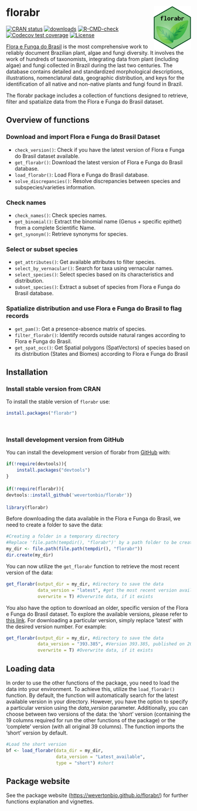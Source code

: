 
<!-- README.md is generated from README.Rmd. Please edit that file -->

# florabr <img src="man/figures/logo.png" align="right" width="20%" height="20%"/>

<!-- badges: start -->

[![CRAN
status](https://www.r-pkg.org/badges/version/florabr)](https://CRAN.R-project.org/package=florabr)
[![downloads](https://cranlogs.r-pkg.org/badges/grand-total/florabr)](https://cranlogs.r-pkg.org:443/badges/grand-total/florabr)
[![R-CMD-check](https://github.com/wevertonbio/florabr/actions/workflows/R-CMD-check.yaml/badge.svg)](https://github.com/wevertonbio/florabr/actions/workflows/R-CMD-check.yaml)
[![Codecov test
coverage](https://codecov.io/gh/wevertonbio/florabr/branch/main/graph/badge.svg)](https://app.codecov.io/gh/wevertonbio/florabr?branch=main)
[![License](https://img.shields.io/badge/license-GPL%20(%3E=%203)-lightgrey.svg?style=flat)](http://www.gnu.org/licenses/gpl-3.0.html)
<!-- badges: end -->

[Flora e Funga do Brasil](https://floradobrasil.jbrj.gov.br/consulta/) is
the most comprehensive work to reliably document Brazilian plant, algae and
fungi diversity. It involves the work of hundreds of taxonomists, integrating
data from plant (including algae) and fungi collected in Brazil during the last
two centuries. The database contains detailed and standardized morphological
descriptions, illustrations, nomenclatural data, geographic distribution, and
keys for the identification of all native and non-native plants and fungi found
in Brazil.

The florabr package includes a collection of functions designed to retrieve,
filter and spatialize data from the Flora e Funga do Brasil dataset.

## Overview of functions

### Download and import Flora e Funga do Brasil Dataset

- `check_version()`: Check if you have the latest version of Flora e Funga do
  Brasil dataset available.
- `get_florabr()`: Download the latest version of Flora e Funga do Brasil
  database.
- `load_florabr()`: Load Flora e Funga do Brasil database.
- `solve_discrepancies()`: Resolve discrepancies between species and
  subspecies/varieties information.

### Check names

- `check_names()`: Check species names.
- `get_binomial()`: Extract the binomial name (Genus + specific epithet)
  from a complete Scientific Name.
- `get_synonym()`: Retrieve synonyms for species.

### Select or subset species

- `get_attributes()`: Get available attributes to filter species.
- `select_by_vernacular()`: Search for taxa using vernacular names.
- `select_species()`: Select species based on its characteristics and
  distribution.
- `subset_species()`: Extract a subset of species from Flora e Funga do Brasil
  database.

### Spatialize distribution and use Flora e Funga do Brasil to flag records

- `get_pam()`: Get a presence-absence matrix of species.
- `filter_florabr()`: Identify records outside natural ranges according
  to Flora e Funga do Brasil.
- `get_spat_occ()`: Get Spatial polygons (SpatVectors) of species based
  on its distribution (States and Biomes) according to Flora e Funga do Brasil

## Installation

### Install stable version from CRAN

To install the stable version of `florabr` use:

``` r
install.packages("florabr")
```

<br>

### Install development version from GitHub

You can install the development version of florabr from
[GitHub](https://github.com/wevertonbio/florabr) with:

``` r
if(!require(devtools)){
    install.packages("devtools")
}

if(!require(florabr)){
devtools::install_github('wevertonbio/florabr')}

library(florabr)
```

Before downloading the data available in the Flora e Funga do Brasil, we need to
create a folder to save the data:

``` r
#Creating a folder in a temporary directory
#Replace 'file.path(tempdir(), "florabr")' by a path folder to be create in your computer
my_dir <- file.path(file.path(tempdir(), "florabr"))
dir.create(my_dir)
```

You can now utilize the `get_florabr` function to retrieve the most
recent version of the data:

``` r
get_florabr(output_dir = my_dir, #directory to save the data
            data_version = "latest", #get the most recent version available
            overwrite = T) #Overwrite data, if it exists
```

You also have the option to download an older, specific version of the Flora e
Funga do Brasil dataset. To explore the available versions, please refer to
[this link](https://ipt.jbrj.gov.br/jbrj/resource?r=lista_especies_flora_brasil).
For downloading a particular version, simply replace ‘latest’ with the
desired version number. For example:

``` r
get_florabr(output_dir = my_dir, #directory to save the data
            data_version = "393.385", #Version 393.385, published on 2023-07-21
            overwrite = T) #Overwrite data, if it exists
```

## Loading data

In order to use the other functions of the package, you need to load the
data into your environment. To achieve this, utilize the
`load_florabr()` function. By default, the function will automatically
search for the latest available version in your directory. However, you
have the option to specify a particular version using the *data_version*
parameter. Additionally, you can choose between two versions of the
data: the ‘short’ version (containing the 19 columns required for run
the other functions of the package) or the ‘complete’ version (with all
original 39 columns). The function imports the ‘short’ version by
default.

``` r
#Load the short version
bf <- load_florabr(data_dir = my_dir,
                   data_version = "Latest_available",
                   type = "short") #short
```

## Package website

See the package website (<https://wevertonbio.github.io/florabr/>) for
further functions explanation and vignettes.
